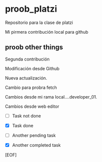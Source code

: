 # proob_platzi

Repositorio para la clase de platzi

Mi pirmera contribución local para github

## proob other things

Segunda contribución

Modificación desde Github

Nueva actualización.

Cambio para probra fetch

Cambios desde mi rama local....developer_01.

Cambios desde web editor

- [ ] Task not done
- [x] Task done

- [ ] Another pending task
- [x] Another completed task

 [EOF]

